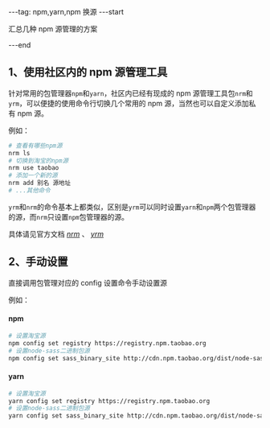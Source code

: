 ---tag: npm,yarn,npm 换源 ---start

汇总几种 npm 源管理的方案

---end

## 1、使用社区内的 npm 源管理工具

针对常用的包管理器`npm`和`yarn`，社区内已经有现成的 npm 源管理工具包`nrm`和`yrm`，可以便捷的使用命令行切换几个常用的 npm 源，当然也可以自定义添加私有 npm 源。

例如：

```bash
# 查看有哪些npm源
nrm ls
# 切换到淘宝的npm源
nrm use taobao
# 添加一个新的源
nrm add 别名 源地址
# ...其他命令
```

`yrm`和`nrm`的命令基本上都类似，区别是`yrm`可以同时设置`yarn`和`npm`两个包管理器的源，而`nrm`只设置`npm`包管理器的源。

具体请见官方文档 _[nrm](https://www.npmjs.com/package/nrm)_ 、 _[yrm](https://www.npmjs.com/package/yrm)_

## 2、手动设置

直接调用包管理对应的 config 设置命令手动设置源

例如：

#### npm

```bash
# 设置淘宝源
npm config set registry https://registry.npm.taobao.org
# 设置node-sass二进制包源
npm config set sass_binary_site http://cdn.npm.taobao.org/dist/node-sass
```

#### yarn

```bash
# 设置淘宝源
yarn config set registry https://registry.npm.taobao.org
# 设置node-sass二进制包源
yarn config set sass_binary_site http://cdn.npm.taobao.org/dist/node-sass
```

